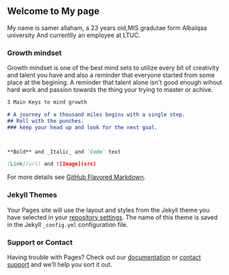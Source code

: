 

## Welcome to My page

My name is samer allaham, a 23 years old,MIS gradutae form Albalqaa university And currentlly an employee at LTUC.

### Growth mindset

Growth mindset is one of the best mind sets to utilize every bit of creativity and talent you have and also a reminder that everyone started from some place at the begining.
A reminder that talent alone isn't good enough wihout hard work and passion towards the thing your trying to master or achive. 

```markdown
3 Main Keys to mind growth

# A journey of a thousand miles begins with a single step.
## Roll with the punches.
### keep your head up and look for the next goal.



**Bold** and _Italic_ and `Code` text

[Link](url) and ![Image](src)
```

For more details see [GitHub Flavored Markdown](https://guides.github.com/features/mastering-markdown/).

### Jekyll Themes

Your Pages site will use the layout and styles from the Jekyll theme you have selected in your [repository settings](https://github.com/samer-allaham/learning-new-stuff/settings). The name of this theme is saved in the Jekyll `_config.yml` configuration file.

### Support or Contact

Having trouble with Pages? Check out our [documentation](https://help.github.com/categories/github-pages-basics/) or [contact support](https://github.com/contact) and we’ll help you sort it out.
